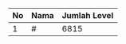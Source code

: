 | No | Nama            | Jumlah Level |
|----|-----------------|--------------|
| 1  | #    |    6815        |
